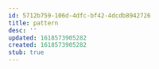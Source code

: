 ```yaml
---
id: 5712b759-106d-4dfc-bf42-4dcdb8942726
title: pattern
desc: ''
updated: 1618573905282
created: 1618573905282
stub: true
---
```


